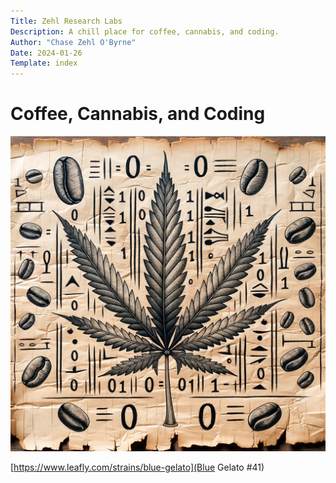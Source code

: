```yaml
---
Title: Zehl Research Labs
Description: A chill place for coffee, cannabis, and coding.
Author: "Chase Zehl O'Byrne"
Date: 2024-01-26
Template: index
---
```


# Coffee, Cannabis, and Coding
![Coffee, Cannabis, Coding](/assets/ccc.webp "Coffee, Cannabis, Coding")

[https://www.leafly.com/strains/blue-gelato](Blue Gelato #41)
